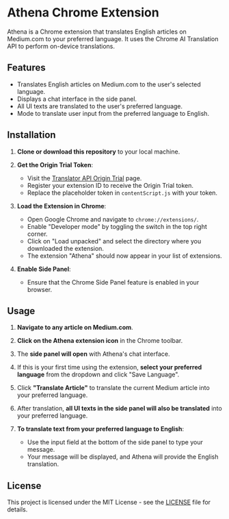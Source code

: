 # Athena Chrome Extension

Athena is a Chrome extension that translates English articles on Medium.com to your preferred language. It uses the Chrome AI Translation API to perform on-device translations.

## Features

- Translates English articles on Medium.com to the user's selected language.
- Displays a chat interface in the side panel.
- All UI texts are translated to the user's preferred language.
- Mode to translate user input from the preferred language to English.

## Installation

1. **Clone or download this repository** to your local machine.

2. **Get the Origin Trial Token**:
   - Visit the [Translator API Origin Trial](https://developer.chrome.com/docs/ai/translator-api/) page.
   - Register your extension ID to receive the Origin Trial token.
   - Replace the placeholder token in `contentScript.js` with your token.

3. **Load the Extension in Chrome**:
   - Open Google Chrome and navigate to `chrome://extensions/`.
   - Enable "Developer mode" by toggling the switch in the top right corner.
   - Click on "Load unpacked" and select the directory where you downloaded the extension.
   - The extension "Athena" should now appear in your list of extensions.

4. **Enable Side Panel**:
   - Ensure that the Chrome Side Panel feature is enabled in your browser.

## Usage

1. **Navigate to any article on Medium.com**.

2. **Click on the Athena extension icon** in the Chrome toolbar.

3. The **side panel will open** with Athena's chat interface.

4. If this is your first time using the extension, **select your preferred language** from the dropdown and click "Save Language".

5. Click **"Translate Article"** to translate the current Medium article into your preferred language.

6. After translation, **all UI texts in the side panel will also be translated** into your preferred language.

7. **To translate text from your preferred language to English**:
   - Use the input field at the bottom of the side panel to type your message.
   - Your message will be displayed, and Athena will provide the English translation.

## License

This project is licensed under the MIT License - see the [LICENSE](LICENSE) file for details.
